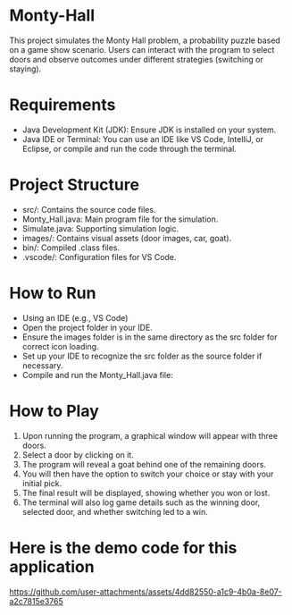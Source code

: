 # Monty-Hall

This project simulates the Monty Hall problem, a probability puzzle based on a game show scenario. Users can interact with the program to select doors and observe outcomes under different strategies (switching or staying).

# Requirements
- Java Development Kit (JDK): Ensure JDK is installed on your system.
- Java IDE or Terminal: You can use an IDE like VS Code, IntelliJ, or Eclipse, or compile and run the code through the terminal.

# Project Structure
- src/: Contains the source code files.
- Monty_Hall.java: Main program file for the simulation.
- Simulate.java: Supporting simulation logic.
- images/: Contains visual assets (door images, car, goat).
- bin/: Compiled .class files.
- .vscode/: Configuration files for VS Code.

# How to Run
- Using an IDE (e.g., VS Code)
- Open the project folder in your IDE.
- Ensure the images folder is in the same directory as the src folder for correct icon loading.
- Set up your IDE to recognize the src folder as the source folder if necessary.
- Compile and run the Monty_Hall.java file:

# How to Play
1. Upon running the program, a graphical window will appear with three doors.
2. Select a door by clicking on it.
3. The program will reveal a goat behind one of the remaining doors.
4. You will then have the option to switch your choice or stay with your initial pick.
5. The final result will be displayed, showing whether you won or lost.
6. The terminal will also log game details such as the winning door, selected door, and whether switching led to a win.

# Here is the demo code for this application
https://github.com/user-attachments/assets/4dd82550-a1c9-4b0a-8e07-a2c7815e3765
